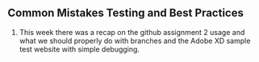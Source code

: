 ## Common Mistakes Testing and Best Practices
1. This week there was a recap on the github assignment 2 usage and what we should properly do with branches and the Adobe XD sample test website with simple debugging.